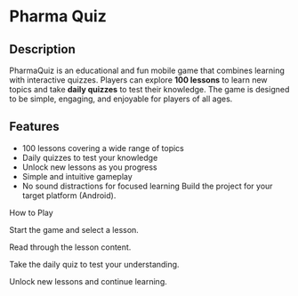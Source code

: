 # Pharma Quiz



## Description
PharmaQuiz is an educational and fun mobile game that combines learning with interactive quizzes. Players can explore **100 lessons** to learn new topics and take **daily quizzes** to test their knowledge. The game is designed to be simple, engaging, and enjoyable for players of all ages.

## Features
- 100 lessons covering a wide range of topics
- Daily quizzes to test your knowledge
- Unlock new lessons as you progress
- Simple and intuitive gameplay
- No sound distractions for focused learning
Build the project for your target platform (Android).

How to Play

Start the game and select a lesson.

Read through the lesson content.

Take the daily quiz to test your understanding.

Unlock new lessons and continue learning.
